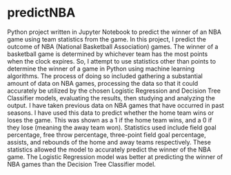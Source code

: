 # predictNBA
Python project written in Jupyter Notebook to predict the winner of an NBA game using team statistics from the game.
In this project, I predict the outcome of NBA (National Basketball Association) games. The winner of a basketball game is determined by whichever team has the most points when the clock expires. So, I attempt to use statistics other than points to determine the winner of a game in Python using machine learning algorithms. The process of doing so included gathering a substantial amount of data on NBA games, processing the data so that it could accurately be utilized by the chosen Logistic Regression and Decision Tree Classifier models, evaluating the results, then studying and analyzing the output. I have taken previous data on NBA games that have occurred in past seasons. I have used this data to predict whether the home team wins or loses the game. This was shown as a 1 if the home team wins, and a 0 if they lose (meaning the away team won). Statistics used include field goal percentage, free throw percentage, three-point field goal percentage, assists, and rebounds of the home and away teams respectively. These statistics allowed the model to accurately predict the winner of the NBA game. The Logistic Regression model was better at predicting the winner of NBA games than the Decision Tree Classifier model.
